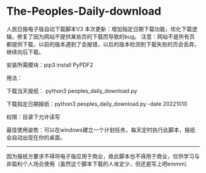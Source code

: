 # The-Peoples-Daily-download
人民日报电子版自动下载脚本V3
本次更新：增加指定日期下载功能，优化下载逻辑，修复了因为网站不提供某些页的下载而导致的bug。
注意：网站不是所有页都提供下载，以前的版本遇到了会报错，以后的版本检测到下载失败的页会丢弃，继续向后下载。

安装所需模块：pip3 install PyPDF2

用法：

下载当天报纸： python3 peoples_daily_download.py 

下载指定日期报纸：python3 peoples_daily_download.py -date 20221010

权限：目录下允许读写

最佳使用姿势：可以在windows建立一个计划任务，每天定时执行此脚本，报纸会自动出现在你的桌面。

--------------------------

因为报纸方要求不得将电子版应用于商业，故此脚本也不得用于商业，仅供学习与非盈利个人场合使用（虽然这个脚本下载的人肯定少，但还是写上吧emmm）
